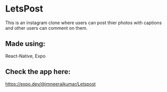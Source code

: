 # LetsPost
This is an instagram clone where users can post thier photos with captions and other users can comment on them.

## Made using:
React-Native, Expo

## Check the app here:
https://expo.dev/@imneerajkumar/Letspost
